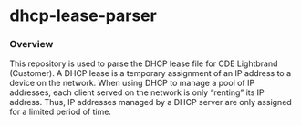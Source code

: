 # dhcp-lease-parser

### Overview
This repository is used to parse the DHCP lease file for CDE Lightbrand (Customer).
A DHCP lease is a temporary assignment of an IP address to a device on the network. When using DHCP to manage a pool of IP addresses, each client served on the network is only “renting” its IP address. Thus, IP addresses managed by a DHCP server are only assigned for a limited period of time.